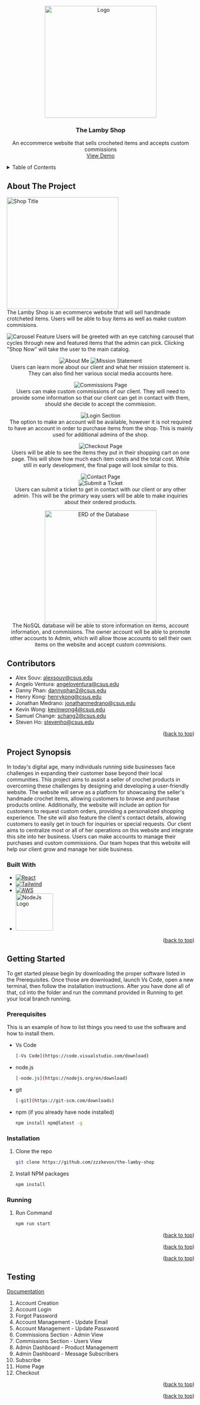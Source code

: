 <!-- PROJECT LOGO -->
<br />
<div align="center">
  <a href="https://github.com/github_username/repo_name">
    <img src="src/images/full-logo.png" alt="Logo" width="300">
  </a>


<h3 align="center">The Lamby Shop</h3>

  <p align="center">
    An eccommerce website that sells crocheted items and accepts custom commissions
    <br />
    <a href="https://the-lamby-shop.vercel.app/">View Demo</a>
  </p>
</div>



<!-- TABLE OF CONTENTS -->
<details>
  <summary>Table of Contents</summary>
  <ol>
    <li><a href="#about-the-project">About The Project</a></li>
    <li><a href="#contributors">Contributors</a></li>
    <li><a href="#project-synopsis">Project Synopsis</a></li>
    <li><a href="#built-with">Built With</a></li>
    <li><a href="#getting-started">Getting Started</a>
      <ul>
        <li><a href="#prerequisites">Prerequisites</a></li>
        <li><a href="#installation">Installation</a></li>
      </ul>
    </li>
    <li><a href="#running">Running</a></li>
    <li><a href="#deployment">Deployment</a></li>
    <li><a href="#testing">Testing</a></li>
    <li><a href="#developer-instructions">Developer Instructions</a></li>
    <li><a href="#timeline">Timeline</a></li>
  </ol>
</details>



<!-- ABOUT THE PROJECT -->
## About The Project
<img width="300" alt="Shop Title" src="src/images/lambyshop-logo.png"> <br/>
The Lamby Shop is an ecommerce website that will sell handmade crotcheted items. Users will be able to buy items as well as make custom commisions. <br/>

![Carousel Feature](https://github.com/StevenH01/the-lamby-shop/assets/47896048/68a1173d-6acd-446b-be43-4f17cee221a9)
Users will be greeted with an eye catching carousel that cycles through new and featured items that the admin can pick. Clicking "Shop Now" will take the user to the main catalog.


<div align="center">
  <img alt="About Me" src="https://github.com/StevenH01/the-lamby-shop/assets/47896048/08b2e104-38ce-4396-8239-bf2c10ecbbf5">
  <img alt="Mission Statement" src="https://github.com/StevenH01/the-lamby-shop/assets/47896048/fa79e257-0212-4abd-8ed0-a7badd0b243b"><br/>
  Users can learn more about our client and what her mission statement is. They can also find her various social media accounts here.

  <img alt="Commissions Page" src="https://github.com/StevenH01/the-lamby-shop/assets/47896048/69014da1-4dd9-4741-8193-219f9cf0d37f"><br/>
  Users can make custom commissions of our client. They will need to provide some information so that our client can get in contact with them, should she decide to accept the commission.

  <img alt="Login Section" src="https://github.com/StevenH01/the-lamby-shop/assets/47896048/4582384a-4128-4cec-acdc-6d3ae60e1b7f"><br/>
  The option to make an account will be available, however it is not required to have an account in order to purchase items from the shop. This is mainly used for additional admins of the shop.

  <img alt="Checkout Page" src="https://github.com/StevenH01/the-lamby-shop/assets/47896048/98465724-5580-4948-8853-c400773c25bb"><br/>
  Users will be able to see the items they put in their shopping cart on one page. This will show how much each item costs and the total cost. While still in early development, the final page will look similar to this.

  <img alt="Contact Page" src="https://github.com/StevenH01/the-lamby-shop/assets/47896048/723c4e0b-0e2b-4690-9a11-234269b3e832"><br/>
  <img alt="Submit a Ticket" src="https://github.com/StevenH01/the-lamby-shop/assets/47896048/106df35c-92d0-4c8c-b03f-80f89ef3e251"><br/>
  Users can submit a ticket to get in contact with our client or any other admin. This will be the primary way users will be able to make inquiries about their ordered products.


  <img width="300" alt="ERD of the Database" src="https://github.com/StevenH01/the-lamby-shop/assets/47896048/bd0904e4-634b-4fc5-a7fb-c74bd23906f4"> <br/>
  The NoSQL database will be able to store information on items, account information, and commisions. The owner account will be able to promote other accounts to Admin, which will allow those accounts to sell their own items on the website and accept custom commisions.
</div>


## Contributors
- Alex Souv: alexsouv@csus.edu
- Angelo Ventura: angeloventura@csus.edu
- Danny Phan: dannyphan2@csus.edu
- Henry Kong: henrykong@csus.edu
- Jonathan Medrano: jonathanmedrano@csus.edu
- Kevin Wong: kevinwong4@csus.edu
- Samuel Change: schang2@csus.edu
- Steven Ho: stevenho@csus.edu


<p align="right">(<a href="#table-of-contents">back to top</a>)</p>

## Project Synopsis

  In today's digital age, many individuals running side businesses face challenges in expanding their customer base beyond their local communities. This project aims to assist a seller of crochet products in overcoming these challenges by designing and developing a user-friendly website. The website will serve as a platform for showcasing the seller's handmade crochet items, allowing customers to browse and purchase products online. Additionally, the website will include an option for customers to request custom orders, providing a personalized shopping experience. The site will also feature the client's contact details, allowing customers to easily get in touch for inquiries or special requests. Our client aims to centralize most or all of her operations on this website and integrate this site into her business. Users can make accounts to manage their purchases and custom commissions. Our team hopes that this website will help our client grow and manage her side business.

### Built With

* [![React][React.js]][React-url]
* [![Tailwind][Tailwind.com]][Tailwind-url]
* [![AWS][AWS]][AWS-url]
* <a href="https://nodejs.org/en"><img width="100" alt="NodeJs Logo" src="https://nodejs.org/static/logos/nodejsDark.svg"> <a/>

<p align="right">(<a href="#table-of-contents">back to top</a>)</p>



<!-- GETTING STARTED -->
## Getting Started

To get started please begin by downloading the proper software listed in the Prerequisites.
Once those are downloaded, launch Vs Code, open a new terminal, then follow the installation instructions.
After you have done all of that, cd into the folder and run the command provided in Running to get your local branch running.

### Prerequisites

This is an example of how to list things you need to use the software and how to install them.
* Vs Code
  ```sh
  [-Vs Code](https://code.visualstudio.com/download)
  ```
* node.js
  ```sh
  [-node.js](https://nodejs.org/en/download)
  ```
* git
  ```sh
  [-git](https://git-scm.com/downloads)
  ```
* npm (if you already have node installed)
  ```sh
  npm install npm@latest -g
  ```

### Installation

1. Clone the repo
   ```sh
   git clone https://github.com/zzzkevon/the-lamby-shop
   ```
2. Install NPM packages
   ```sh
   npm install
   ```

### Running 
1. Run Command
   ```sh
   npm run start
   ```

<p align="right">(<a href="#table-of-contents">back to top</a>)</p>



<p align="right">(<a href="#table-of-contents">back to top</a>)</p>

<p align="right">(<a href="#table-of-contents">back to top</a>)</p>

## Testing

[Documentation](https://docs.google.com/document/d/1vDcUm-R5q03u4mMv16brN_fq-k5aCpQnjJb_SCF3oVg/edit?usp=sharing)

1. Account Creation
2. Account Login
3. Forgot Password
4. Account Management - Update Email
5. Account Management - Update Password
6. Commissions Section - Admin View
7. Commissions Section - Users View
8. Admin Dashboard - Product Management
9. Admin Dashboard - Message Subscribers
10. Subscribe
11. Home Page
12. Checkout

   
<p align="right">(<a href="#table-of-contents">back to top</a>)</p>

<p align="right">(<a href="#table-of-contents">back to top</a>)</p>

<!-- MARKDOWN LINKS & IMAGES -->
<!-- https://www.markdownguide.org/basic-syntax/#reference-style-links -->
[contributors-shield]: https://img.shields.io/github/contributors/github_username/repo_name.svg?style=for-the-badge
[contributors-url]: https://github.com/github_username/repo_name/graphs/contributors
[forks-shield]: https://img.shields.io/github/forks/github_username/repo_name.svg?style=for-the-badge
[forks-url]: https://github.com/github_username/repo_name/network/members
[stars-shield]: https://img.shields.io/github/stars/github_username/repo_name.svg?style=for-the-badge
[stars-url]: https://github.com/github_username/repo_name/stargazers
[issues-shield]: https://img.shields.io/github/issues/github_username/repo_name.svg?style=for-the-badge
[issues-url]: https://github.com/github_username/repo_name/issues
[license-shield]: https://img.shields.io/github/license/github_username/repo_name.svg?style=for-the-badge
[license-url]: https://github.com/github_username/repo_name/blob/master/LICENSE.txt
[React.js]: https://img.shields.io/badge/React-20232A?style=for-the-badge&logo=react&logoColor=61DAFB
[React-url]: https://reactjs.org/
[Tailwind.com]: https://img.shields.io/badge/tailwindcss-%2338B2AC.svg?style=for-the-badge&logo=tailwind-css&logoColor=white
[Tailwind-url]: https://tailwindcss.com/
[AWS]: https://img.shields.io/badge/AWS-232F32?style=for-the-badge&logo=AmazonAWS&logoColor=white
[AWS-url]: https://aws.amazon.com/
